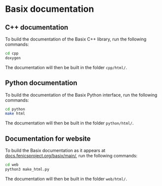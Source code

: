 Basix documentation
===================

C++ documentation
-----------------
To build the documentation of the Basix C++ library, run the following
commands:

```bash
cd cpp
doxygen
```

The documentation will then be built in the folder `cpp/html/`.


Python documentation
--------------------
To build the documentation of the Basix Python interface, run the
following commands:

```bash
cd python
make html
```

The documentation will then be built in the folder `python/html/`.


Documentation for website
-------------------------
To build the Basix documentation as it appears at
[docs.fenicsproject.org/basix/main/](https://docs.fenicsproject.org/basix/main/),
run the following commands:

```bash
cd web
python3 make_html.py
```

The documentation will then be built in the folder `web/html/`.

